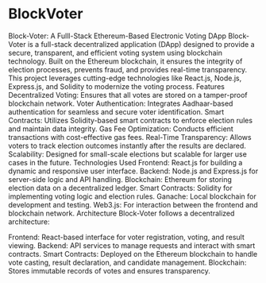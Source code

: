 # BlockVoter
Block-Voter: A Fulll-Stack Ethereum-Based Electronic Voting DApp
Block-Voter is a full-stack decentralized application (DApp) designed to provide a secure, transparent, and efficient voting system using blockchain technology. Built on the Ethereum blockchain, it ensures the integrity of election processes, prevents fraud, and provides real-time transparency. This project leverages cutting-edge technologies like React.js, Node.js, Express.js, and Solidity to modernize the voting process.
Features
Decentralized Voting: Ensures that all votes are stored on a tamper-proof blockchain network.
Voter Authentication: Integrates Aadhaar-based authentication for seamless and secure voter identification.
Smart Contracts: Utilizes Solidity-based smart contracts to enforce election rules and maintain data integrity.
Gas Fee Optimization: Conducts efficient transactions with cost-effective gas fees.
Real-Time Transparency: Allows voters to track election outcomes instantly after the results are declared.
Scalability: Designed for small-scale elections but scalable for larger use cases in the future.
Technologies Used
Frontend: React.js for building a dynamic and responsive user interface.
Backend: Node.js and Express.js for server-side logic and API handling.
Blockchain: Ethereum for storing election data on a decentralized ledger.
Smart Contracts: Solidity for implementing voting logic and election rules.
Ganache: Local blockchain for development and testing.
Web3.js: For interaction between the frontend and blockchain network.
Architecture
Block-Voter follows a decentralized architecture:

Frontend: React-based interface for voter registration, voting, and result viewing.
Backend: API services to manage requests and interact with smart contracts.
Smart Contracts: Deployed on the Ethereum blockchain to handle vote casting, result declaration, and candidate management.
Blockchain: Stores immutable records of votes and ensures transparency.

